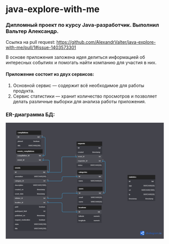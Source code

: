 # java-explore-with-me
### Дипломный проект по курсу Java-разработчик. Выполнил Вальтер Александр.

Ссылка на pull request:
https://github.com/AlexandrValter/java-explore-with-me/pull/1#issue-1403573301

В основе приложения заложена идея делиться информацией об интересных событиях и помогать найти компанию для участия в них.

#### Приложение состоит из двух сервисов:
1. Основной сервис — содержит всё необходимое для работы продукта.
2. Сервис статистики — хранит количество просмотров и позволяет делать различные выборки для анализа работы приложения.

### ER-диаграмма БД:

![](https://github.com/AlexandrValter/java-explore-with-me/raw/develop/ExploreWithMe.png?raw=true)


